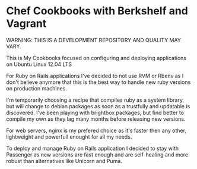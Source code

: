 Chef Cookbooks with Berkshelf and Vagrant
=========================================

WARNING: THIS IS A DEVELOPMENT REPOSITORY AND QUALITY MAY VARY.

This is My Cookbooks focused on configuring and deploying
applications on Ubuntu Linux 12.04 LTS

For Ruby on Rails applications I've decided to not use RVM or Rbenv as I don't
believe anymore that this is the best way to handle new ruby versions on production
machines.

I'm temporarily choosing a recipe that compiles ruby as a system library,
but will change to debian packages as soon as a trustfully and updatable
is discovered. I've been playing with brightbox packages, but find better
to compile my own as they lag many months before releasing new versions.

For web servers, nginx is my prefered choice as it's faster then any other, 
lightweight and powerfull enought for all my needs.

To deploy and manage Ruby on Rails application I decided to stay with Passenger
as new versions are fast enough and are self-healing and more robust than
alternatives like Unicorn and Puma.

